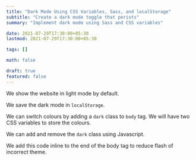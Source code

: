 ```yaml
---
title: "Dark Mode Using CSS Variables, Sass, and localStorage"
subtitle: "Create a dark mode toggle that perists"
summary: "Implement dark mode using Sass and CSS variables"

date: 2021-07-29T17:30:00+05:30
lastmod: 2021-07-29T17:30:00+05:30

tags: []

math: false

draft: true
featured: false
---
```


We show the website in light mode by default. 

We save the dark mode in `localStorage`. 

We can switch colours by adding a `dark` class  to `body` tag. 
We will have two CSS variables to store the colours. 

We can add and remove the `dark` class using Javascript. 

We add this code inline to the end of the body tag to reduce flash of incorrect theme. 
